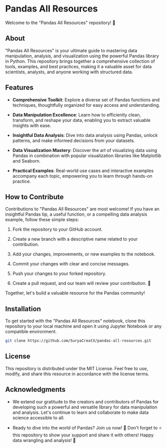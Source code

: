 # Pandas All Resources

Welcome to the "Pandas All Resources" repository! 🚀

## About

"Pandas All Resources" is your ultimate guide to mastering data manipulation, analysis, and visualization using the powerful Pandas library in Python. This repository brings together a comprehensive collection of tools, examples, and best practices, making it a valuable asset for data scientists, analysts, and anyone working with structured data.

## Features

- **Comprehensive Toolkit**: Explore a diverse set of Pandas functions and techniques, thoughtfully organized for easy access and understanding.

- **Data Manipulation Excellence**: Learn how to efficiently clean, transform, and reshape your data, enabling you to extract valuable insights with ease.

- **Insightful Data Analysis**: Dive into data analysis using Pandas, unlock patterns, and make informed decisions from your datasets.

- **Data Visualization Mastery**: Discover the art of visualizing data using Pandas in combination with popular visualization libraries like Matplotlib and Seaborn.

- **Practical Examples**: Real-world use cases and interactive examples accompany each topic, empowering you to learn through hands-on practice.

## How to Contribute

Contributions to "Pandas All Resources" are most welcome! If you have an insightful Pandas tip, a useful function, or a compelling data analysis example, follow these simple steps:

1. Fork the repository to your GitHub account.

2. Create a new branch with a descriptive name related to your contribution.

3. Add your changes, improvements, or new examples to the notebook.

4. Commit your changes with clear and concise messages.

5. Push your changes to your forked repository.

6. Create a pull request, and our team will review your contribution. 🎉

Together, let's build a valuable resource for the Pandas community!

## Installation

To get started with the "Pandas All Resources" notebook, clone this repository to your local machine and open it using Jupyter Notebook or any compatible environment.

```bash
git clone https://github.com/SuryaCreatX/pandas-all-resources.git
```

## License
This repository is distributed under the MIT License. Feel free to use, modify, and share this resource in accordance with the license terms.

## Acknowledgments
- We extend our gratitude to the creators and contributors of Pandas for developing such a powerful and versatile library for data manipulation and analysis. Let's continue to learn and collaborate to make data science accessible to all.

- Ready to dive into the world of Pandas? Join us now! 🌟 Don't forget to ⭐️ this repository to show your support and share it with others! Happy data wrangling and analysis! 🎉


